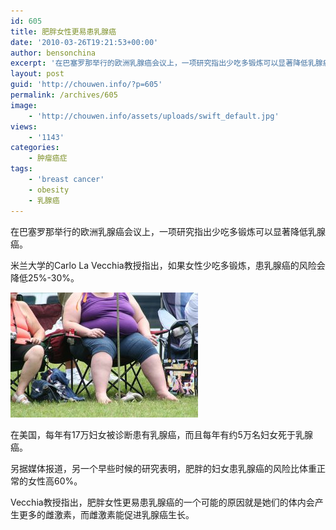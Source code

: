 ```yaml
---
id: 605
title: 肥胖女性更易患乳腺癌
date: '2010-03-26T19:21:53+00:00'
author: bensonchina
excerpt: '在巴塞罗那举行的欧洲乳腺癌会议上，一项研究指出少吃多锻炼可以显著降低乳腺癌。米兰大学的Carlo La Vecchia教授指出，如果女性少吃多锻炼，患乳腺癌的风险会降低25%-30%。在美国，每年有17万妇女被诊断患有乳腺癌，而且每年有约5万名妇女死于乳腺癌。另据媒体报道，另一个早些时候的研究表明，肥胖的妇女患乳腺癌的风险比体重正常的女性高60%。Vecchia教授指出，肥胖女性更易患乳腺癌的一个可能的原因就是'
layout: post
guid: 'http://chouwen.info/?p=605'
permalink: /archives/605
image:
    - 'http://chouwen.info/assets/uploads/swift_default.jpg'
views:
    - '1143'
categories:
    - 肿瘤癌症
tags:
    - 'breast cancer'
    - obesity
    - 乳腺癌
---
```


在巴塞罗那举行的欧洲乳腺癌会议上，一项研究指出少吃多锻炼可以显著降低乳腺癌。

米兰大学的Carlo La Vecchia教授指出，如果女性少吃多锻炼，患乳腺癌的风险会降低25%-30%。

![](/assets/uploads/2010/03/4296824658_c07ee779ea-300x200.jpg)

在美国，每年有17万妇女被诊断患有乳腺癌，而且每年有约5万名妇女死于乳腺癌。

另据媒体报道，另一个早些时候的研究表明，肥胖的妇女患乳腺癌的风险比体重正常的女性高60%。

Vecchia教授指出，肥胖女性更易患乳腺癌的一个可能的原因就是她们的体内会产生更多的雌激素，而雌激素能促进乳腺癌生长。